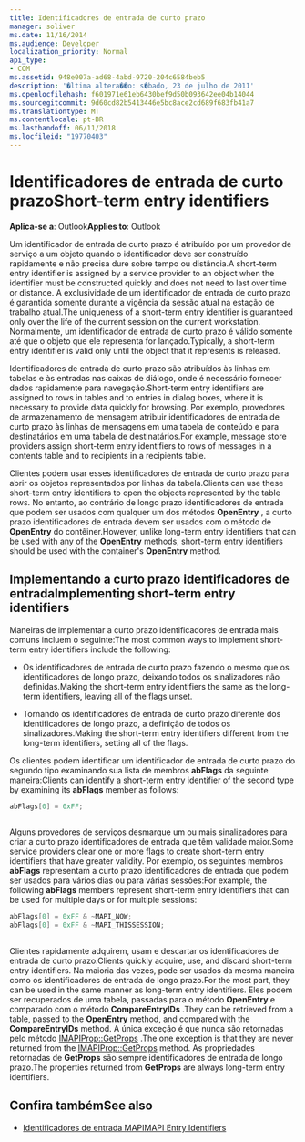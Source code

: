 ```yaml
---
title: Identificadores de entrada de curto prazo
manager: soliver
ms.date: 11/16/2014
ms.audience: Developer
localization_priority: Normal
api_type:
- COM
ms.assetid: 948e007a-ad68-4abd-9720-204c6584beb5
description: '�ltima altera��o: s�bado, 23 de julho de 2011'
ms.openlocfilehash: f601971e61eb6430bef9d50b093642ee04b14044
ms.sourcegitcommit: 9d60cd82b5413446e5bc8ace2cd689f683fb41a7
ms.translationtype: MT
ms.contentlocale: pt-BR
ms.lasthandoff: 06/11/2018
ms.locfileid: "19770403"
---
```

# <a name="short-term-entry-identifiers"></a><span data-ttu-id="bacc9-103">Identificadores de entrada de curto prazo</span><span class="sxs-lookup"><span data-stu-id="bacc9-103">Short-term entry identifiers</span></span>

<span data-ttu-id="bacc9-104">**Aplica-se a**: Outlook</span><span class="sxs-lookup"><span data-stu-id="bacc9-104">**Applies to**: Outlook</span></span> 
  
<span data-ttu-id="bacc9-105">Um identificador de entrada de curto prazo é atribuído por um provedor de serviço a um objeto quando o identificador deve ser construído rapidamente e não precisa dure sobre tempo ou distância.</span><span class="sxs-lookup"><span data-stu-id="bacc9-105">A short-term entry identifier is assigned by a service provider to an object when the identifier must be constructed quickly and does not need to last over time or distance.</span></span> <span data-ttu-id="bacc9-106">A exclusividade de um identificador de entrada de curto prazo é garantida somente durante a vigência da sessão atual na estação de trabalho atual.</span><span class="sxs-lookup"><span data-stu-id="bacc9-106">The uniqueness of a short-term entry identifier is guaranteed only over the life of the current session on the current workstation.</span></span> <span data-ttu-id="bacc9-107">Normalmente, um identificador de entrada de curto prazo é válido somente até que o objeto que ele representa for lançado.</span><span class="sxs-lookup"><span data-stu-id="bacc9-107">Typically, a short-term entry identifier is valid only until the object that it represents is released.</span></span> 
  
<span data-ttu-id="bacc9-108">Identificadores de entrada de curto prazo são atribuídos às linhas em tabelas e às entradas nas caixas de diálogo, onde é necessário fornecer dados rapidamente para navegação.</span><span class="sxs-lookup"><span data-stu-id="bacc9-108">Short-term entry identifiers are assigned to rows in tables and to entries in dialog boxes, where it is necessary to provide data quickly for browsing.</span></span> <span data-ttu-id="bacc9-109">Por exemplo, provedores de armazenamento de mensagem atribuir identificadores de entrada de curto prazo às linhas de mensagens em uma tabela de conteúdo e para destinatários em uma tabela de destinatários.</span><span class="sxs-lookup"><span data-stu-id="bacc9-109">For example, message store providers assign short-term entry identifiers to rows of messages in a contents table and to recipients in a recipients table.</span></span> 

<span data-ttu-id="bacc9-110">Clientes podem usar esses identificadores de entrada de curto prazo para abrir os objetos representados por linhas da tabela.</span><span class="sxs-lookup"><span data-stu-id="bacc9-110">Clients can use these short-term entry identifiers to open the objects represented by the table rows.</span></span> <span data-ttu-id="bacc9-111">No entanto, ao contrário de longo prazo identificadores de entrada que podem ser usados com qualquer um dos métodos **OpenEntry** , a curto prazo identificadores de entrada devem ser usados com o método de **OpenEntry** do contêiner.</span><span class="sxs-lookup"><span data-stu-id="bacc9-111">However, unlike long-term entry identifiers that can be used with any of the **OpenEntry** methods, short-term entry identifiers should be used with the container's **OpenEntry** method.</span></span> 
  
## <a name="implementing-short-term-entry-identifiers"></a><span data-ttu-id="bacc9-112">Implementando a curto prazo identificadores de entrada</span><span class="sxs-lookup"><span data-stu-id="bacc9-112">Implementing short-term entry identifiers</span></span>

<span data-ttu-id="bacc9-113">Maneiras de implementar a curto prazo identificadores de entrada mais comuns incluem o seguinte:</span><span class="sxs-lookup"><span data-stu-id="bacc9-113">The most common ways to implement short-term entry identifiers include the following:</span></span>
  
- <span data-ttu-id="bacc9-114">Os identificadores de entrada de curto prazo fazendo o mesmo que os identificadores de longo prazo, deixando todos os sinalizadores não definidas.</span><span class="sxs-lookup"><span data-stu-id="bacc9-114">Making the short-term entry identifiers the same as the long-term identifiers, leaving all of the flags unset.</span></span> 
    
- <span data-ttu-id="bacc9-115">Tornando os identificadores de entrada de curto prazo diferente dos identificadores de longo prazo, a definição de todos os sinalizadores.</span><span class="sxs-lookup"><span data-stu-id="bacc9-115">Making the short-term entry identifiers different from the long-term identifiers, setting all of the flags.</span></span> 
    
<span data-ttu-id="bacc9-116">Os clientes podem identificar um identificador de entrada de curto prazo do segundo tipo examinando sua lista de membros **abFlags** da seguinte maneira:</span><span class="sxs-lookup"><span data-stu-id="bacc9-116">Clients can identify a short-term entry identifier of the second type by examining its **abFlags** member as follows:</span></span> 
  
```cpp
abFlags[0] = 0xFF;
 
```

<span data-ttu-id="bacc9-117">Alguns provedores de serviços desmarque um ou mais sinalizadores para criar a curto prazo identificadores de entrada que têm validade maior.</span><span class="sxs-lookup"><span data-stu-id="bacc9-117">Some service providers clear one or more flags to create short-term entry identifiers that have greater validity.</span></span> <span data-ttu-id="bacc9-118">Por exemplo, os seguintes membros **abFlags** representam a curto prazo identificadores de entrada que podem ser usados para vários dias ou para várias sessões:</span><span class="sxs-lookup"><span data-stu-id="bacc9-118">For example, the following **abFlags** members represent short-term entry identifiers that can be used for multiple days or for multiple sessions:</span></span> 
  
```cpp
abFlags[0] = 0xFF & ~MAPI_NOW;
abFlags[0] = 0xFF & ~MAPI_THISSESSION;
 
```

<span data-ttu-id="bacc9-119">Clientes rapidamente adquirem, usam e descartar os identificadores de entrada de curto prazo.</span><span class="sxs-lookup"><span data-stu-id="bacc9-119">Clients quickly acquire, use, and discard short-term entry identifiers.</span></span> <span data-ttu-id="bacc9-120">Na maioria das vezes, pode ser usados da mesma maneira como os identificadores de entrada de longo prazo.</span><span class="sxs-lookup"><span data-stu-id="bacc9-120">For the most part, they can be used in the same manner as long-term entry identifiers.</span></span> <span data-ttu-id="bacc9-121">Eles podem ser recuperados de uma tabela, passadas para o método **OpenEntry** e comparado com o método **CompareEntryIDs** .</span><span class="sxs-lookup"><span data-stu-id="bacc9-121">They can be retrieved from a table, passed to the **OpenEntry** method, and compared with the **CompareEntryIDs** method.</span></span> <span data-ttu-id="bacc9-122">A única exceção é que nunca são retornadas pelo método [IMAPIProp::GetProps](imapiprop-getprops.md) .</span><span class="sxs-lookup"><span data-stu-id="bacc9-122">The one exception is that they are never returned from the [IMAPIProp::GetProps](imapiprop-getprops.md) method.</span></span> <span data-ttu-id="bacc9-123">As propriedades retornadas de **GetProps** são sempre identificadores de entrada de longo prazo.</span><span class="sxs-lookup"><span data-stu-id="bacc9-123">The properties returned from **GetProps** are always long-term entry identifiers.</span></span> 
  
## <a name="see-also"></a><span data-ttu-id="bacc9-124">Confira também</span><span class="sxs-lookup"><span data-stu-id="bacc9-124">See also</span></span>

- [<span data-ttu-id="bacc9-125">Identificadores de entrada MAPI</span><span class="sxs-lookup"><span data-stu-id="bacc9-125">MAPI Entry Identifiers</span></span>](mapi-entry-identifiers.md)

